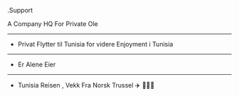 .Support

A Company HQ For 
Private Ole

----------

- Privat Flytter til Tunisia
  for videre Enjoyment i Tunisia

  

---------

- Er Alene Eier


-------

- Tunisia Reisen , Vekk Fra Norsk
  Trussel
  ✈️ 👨🏻‍💼 

